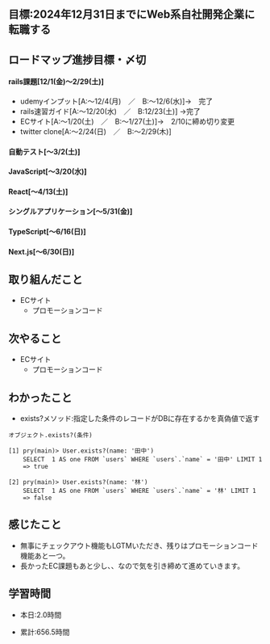 
## 目標:2024年12月31日までにWeb系自社開発企業に転職する

## ロードマップ進捗目標・〆切
#### rails課題[12/1(金)～2/29(土)]
* udemyインプット[A:～12/4(月)　／　B:～12/6(水)]→　完了
* rails速習ガイド[A:～12/20(水)　／　B:12/23(土)]
→完了
* ECサイト[A:～1/20(土)　／　B:～1/27(土)]→　2/10に締め切り変更
* twitter clone[A:～2/24(日)　／　B:～2/29(木)]

#### 自動テスト[～3/2(土)]
#### JavaScript[～3/20(水)]
#### React[～4/13(土)]
#### シングルアプリケーション[～5/31(金)]
#### TypeScript[～6/16(日)]
#### Next.js[～6/30(日)]


## 取り組んだこと
- ECサイト
  - プロモーションコード

## 次やること
- ECサイト
  - プロモーションコード
  
## わかったこと
* exists?メソッド:指定した条件のレコードがDBに存在するかを真偽値で返す
```
オブジェクト.exists?(条件)

[1] pry(main)> User.exists?(name: '田中')
    SELECT  1 AS one FROM `users` WHERE `users`.`name` = '田中' LIMIT 1
    => true

[2] pry(main)> User.exists?(name: '林')
    SELECT  1 AS one FROM `users` WHERE `users`.`name` = '林' LIMIT 1
    => false
```

 
## 感じたこと
* 無事にチェックアウト機能もLGTMいただき、残りはプロモーションコード機能あと一つ。
* 長かったEC課題もあと少し、、なので気を引き締めて進めていきます。
  
## 学習時間
- 本日:2.0時間

- 累計:656.5時間
  
